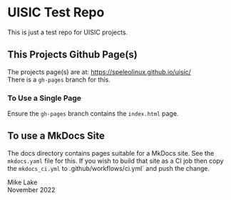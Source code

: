 # UISIC Test Repo

This is just a test repo for UISIC projects.

## This Projects Github Page(s)

The projects page(s) are at: <https://speleolinux.github.io/uisic/>    
There is a `gh-pages` branch for this.

### To Use a Single Page

Ensure the `gh-pages` branch contains the `index.html` page.

## To use a MkDocs Site

The docs directory contains pages suitable for a MkDocs site.
See the `mkdocs.yaml` file for this. If you wish to build that site 
as a CI job then copy the `mkdocs_ci.yml` to .github/workflows/ci.yml`
and push the change.


Mike Lake    
November 2022

